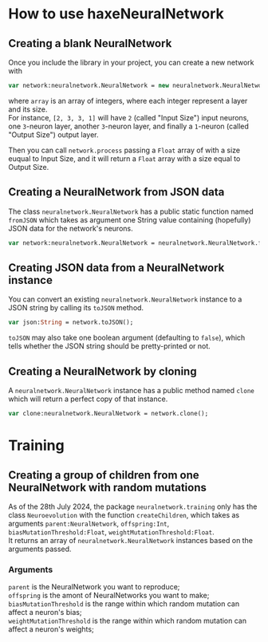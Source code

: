 # How to use haxeNeuralNetwork
## Creating a blank NeuralNetwork
Once you include the library in your project, you can create a new network with
```haxe
var network:neuralnetwork.NeuralNetwork = new neuralnetwork.NeuralNetwork(array);
```
where `array` is an array of integers, where each integer represent a layer and its size.  
For instance, `[2, 3, 3, 1]` will have `2` (called "Input Size") input neurons, one `3`-neuron layer, another `3`-neuron layer, and finally a `1`-neuron (called "Output Size") output layer.  
  
Then you can call `network.process` passing a `Float` array of with a size euqual to Input Size, and it will return a `Float` array with a size equal to Output Size.  
## Creating a NeuralNetwork from JSON data
The class `neuralnetwork.NeuralNetwork` has a public static function named `fromJSON` which takes as argument one String value containing (hopefully) JSON data for the network's neurons.  
```haxe
var network:neuralnetwork.NeuralNetwork = neuralnetwork.NeuralNetwork.fromJSON(json_string_here);
```
## Creating JSON data from a NeuralNetwork instance
You can convert an existing `neuralnetwork.NeuralNetwork` instance to a JSON string by calling its `toJSON` method.  
```haxe
var json:String = network.toJSON();
```
`toJSON` may also take one boolean argument (defaulting to `false`), which tells whether the JSON string should be pretty-printed or not.  
## Creating a NeuralNetwork by cloning
A `neuralnetwork.NeuralNetwork` instance has a public method named `clone` which will return a perfect copy of that instance.  
```haxe
var clone:neuralnetwork.NeuralNetwork = network.clone();
```
# Training
## Creating a group of children from one NeuralNetwork with random mutations
As of the 28th July 2024, the package `neuralnetwork.training` only has the class `Neuroevolution` with the function `createChildren`, which takes as arguments `parent:NeuralNetwork`, `offspring:Int`, `biasMutationThreshold:Float`, `weightMutationThreshold:Float`.  
It returns an array of `neuralnetwork.NeuralNetwork` instances based on the arguments passed.  
### Arguments
`parent` is the NeuralNetwork you want to reproduce;  
`offspring` is the amont of NeuralNetworks you want to make;  
`biasMutationThreshold` is the range within which random mutation can affect a neuron's bias;  
`weightMutationThreshold` is the range within which random mutation can affect a neuron's weights;  
